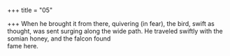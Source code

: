 +++
title = "05"

+++
When he brought it from there, quivering (in fear), the bird, swift as  thought, was sent surging along the wide path. He traveled swiftly with the somian honey, and the falcon found  
fame here.  